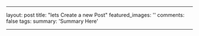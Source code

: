 ---

layout: post
title: "lets Create a new Post"
featured_images: ''
comments: false
tags:
summary: 'Summary Here'

---